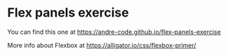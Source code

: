 # Flex panels exercise 

You can find this one at https://andre-code.github.io/flex-panels-exercise

More info about Flexbox at https://alligator.io/css/flexbox-primer/
